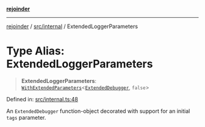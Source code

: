 [**rejoinder**](../../../README.md)

***

[rejoinder](../../../README.md) / [src/internal](../README.md) / ExtendedLoggerParameters

# Type Alias: ExtendedLoggerParameters

> **ExtendedLoggerParameters**: [`WithExtendedParameters`](WithExtendedParameters.md)\<[`ExtendedDebugger`](../../interfaces/ExtendedDebugger.md), `false`\>

Defined in: [src/internal.ts:48](https://github.com/Xunnamius/rejoinder/blob/03e489ef814eb76375bd7c5b909232208414323d/src/internal.ts#L48)

An `ExtendedDebugger` function-object decorated with support for an initial
`tags` parameter.
